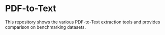 # PDF-to-Text
This repository shows the various PDF-to-Text extraction tools and provides comparison on benchmarking datasets.
